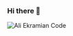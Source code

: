 ### Hi there 👋
![Ali Ekramian Code](https://github-readme-stats.vercel.app/api/top-langs/?username=Ali-Ekramian&hide=Jupyter%20Notebook,HTML&theme=cobalt&layout=donut-vertical)

<!--
**Ali-Ekramian/Ali-Ekramian** is a ✨ _special_ ✨ repository because its `README.md` (this file) appears on your GitHub profile.

Here are some ideas to get you started:

- 🔭 I’m currently working on ...
- 🌱 I’m currently learning ...
- 👯 I’m looking to collaborate on ...
- 🤔 I’m looking for help with ...
- 💬 Ask me about ...
- 📫 How to reach me: ...
- 😄 Pronouns: ...
- ⚡ Fun fact: ...
-->
